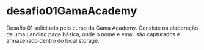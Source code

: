# desafio01GamaAcademy
Desafio 01 solicitado pelo curso da Gama Academy.
Consiste na elaboração de uma Landing page básica, onde o nome e email são capturados e armazenado dentro do local storage.



